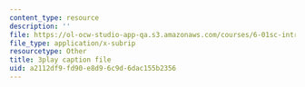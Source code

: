 ```yaml
---
content_type: resource
description: ''
file: https://ol-ocw-studio-app-qa.s3.amazonaws.com/courses/6-01sc-introduction-to-electrical-engineering-and-computer-science-i-spring-2011/a2112df9fd90e8d96c9d6dac155b2356_dAZ-i9MsbRM.srt
file_type: application/x-subrip
resourcetype: Other
title: 3play caption file
uid: a2112df9-fd90-e8d9-6c9d-6dac155b2356
---
```

